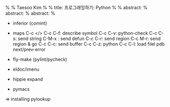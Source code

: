 %
% Taesoo Kim
%
% title: 프로그래밍하기: Python
%
% abstract: 
% abstract: 
% abstract: 
%

- inferior (comint)
- maps
  C-c </>
  C-c C-f: describe symbol
  C-c C-v: python-check
  C-c C-s: send string
  C-M-x  : send defun
  C-c C-r: send region
  C-c M-r: send region & go
  C-c C-c: send buffer
  C-c C-z: python
  C-c C-l: load filel
  pdb
  next/prev-error

- fly-make (pylint/pycheck)
- eldoc/imenu
- hippie expand
- pymacs

=> installing pylookup

